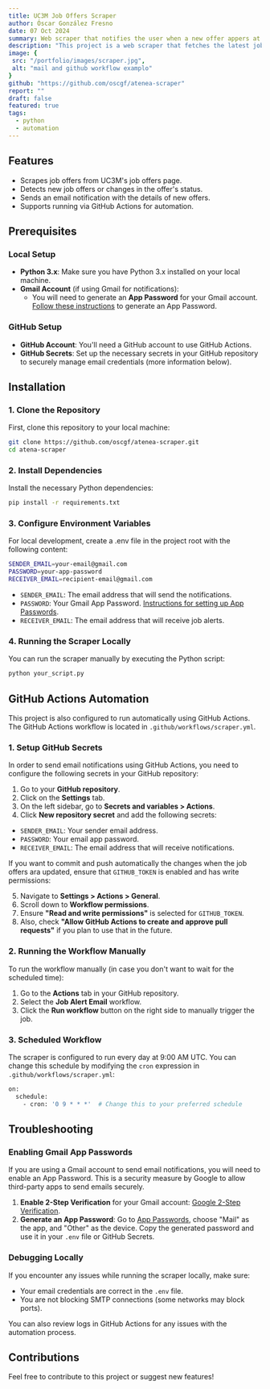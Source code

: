 ```yaml
---
title: UC3M Job Offers Scraper
author: Óscar González Fresno
date: 07 Oct 2024
summary: Web scraper that notifies the user when a new offer appers at UC3M website.
description: "This project is a web scraper that fetches the latest job offers from the UC3M (Universidad Carlos III de Madrid) website. It checks for new job offers and sends an email notification when new offers appear or existing offers are updated."
image: {
 src: "/portfolio/images/scraper.jpg",
 alt: "mail and github workflow examplo"
}
github: "https://github.com/oscgf/atenea-scraper"
report: ""
draft: false
featured: true
tags: 
  - python
  - automation
---
```


## Features
- Scrapes job offers from UC3M's job offers page.
- Detects new job offers or changes in the offer's status.
- Sends an email notification with the details of new offers.
- Supports running via GitHub Actions for automation.

## Prerequisites

### Local Setup
- **Python 3.x**: Make sure you have Python 3.x installed on your local machine.
- **Gmail Account** (if using Gmail for notifications):
  - You will need to generate an **App Password** for your Gmail account. [Follow these instructions](https://support.google.com/mail/answer/185833) to generate an App Password.
  
### GitHub Setup
- **GitHub Account**: You'll need a GitHub account to use GitHub Actions.
- **GitHub Secrets**: Set up the necessary secrets in your GitHub repository to securely manage email credentials (more information below).

## Installation

### 1. Clone the Repository
First, clone this repository to your local machine:

```bash
git clone https://github.com/oscgf/atenea-scraper.git
cd atena-scraper
```

### 2. Install Dependencies
Install the necessary Python dependencies:

```bash
pip install -r requirements.txt
```

### 3. Configure Environment Variables
For local development, create a .env file in the project root with the following content:

```bash
SENDER_EMAIL=your-email@gmail.com
PASSWORD=your-app-password
RECEIVER_EMAIL=recipient-email@gmail.com
```

- `SENDER_EMAIL`: The email address that will send the notifications.
- `PASSWORD`: Your Gmail App Password. [Instructions for setting up App Passwords](https://support.google.com/mail/answer/185833).
- `RECEIVER_EMAIL`: The email address that will receive job alerts.

### 4. Running the Scraper Locally
You can run the scraper manually by executing the Python script:

```bash
python your_script.py
```

## GitHub Actions Automation
This project is also configured to run automatically using GitHub Actions. The GitHub Actions workflow is located in `.github/workflows/scraper.yml`.

### 1. Setup GitHub Secrets
In order to send email notifications using GitHub Actions, you need to configure the following secrets in your GitHub repository:

1. Go to your **GitHub repository**.
2. Click on the **Settings** tab.
3. On the left sidebar, go to **Secrets and variables > Actions**.
4. Click **New repository secret** and add the following secrets:

 - `SENDER_EMAIL`: Your sender email address.
 - `PASSWORD`: Your email app password.
 - `RECEIVER_EMAIL`: The email address that will receive notifications.
 
If you want to commit and push automatically the changes when the job offers ara updated, ensure that `GITHUB_TOKEN` is enabled and has write permissions:

5. Navigate to **Settings > Actions > General**.
6. Scroll down to **Workflow permissions**.
7. Ensure **"Read and write permissions"** is selected for `GITHUB_TOKEN`.
8. Also, check **"Allow GitHub Actions to create and approve pull requests"** if you plan to use that in the future.

### 2. Running the Workflow Manually
To run the workflow manually (in case you don't want to wait for the scheduled time):

1. Go to the **Actions** tab in your GitHub repository.
2. Select the **Job Alert Email** workflow.
3. Click the **Run workflow** button on the right side to manually trigger the job.

### 3. Scheduled Workflow
The scraper is configured to run every day at 9:00 AM UTC. You can change this schedule by modifying the `cron` expression in `.github/workflows/scraper.yml`:

```bash
on:
  schedule:
    - cron: '0 9 * * *'  # Change this to your preferred schedule
```

## Troubleshooting

### Enabling Gmail App Passwords
If you are using a Gmail account to send email notifications, you will need to enable an App Password. This is a security measure by Google to allow third-party apps to send emails securely.

1. **Enable 2-Step Verification** for your Gmail account: [Google 2-Step Verification](https://myaccount.google.com/security-checkup).
2. **Generate an App Password**: Go to [App Passwords](https://myaccount.google.com/apppasswords), choose "Mail" as the app, and "Other" as the device. Copy the generated password and use it in your `.env` file or GitHub Secrets.

### Debugging Locally
If you encounter any issues while running the scraper locally, make sure:

- Your email credentials are correct in the `.env` file.
- You are not blocking SMTP connections (some networks may block ports).

You can also review logs in GitHub Actions for any issues with the automation process.

## Contributions
Feel free to contribute to this project or suggest new features!